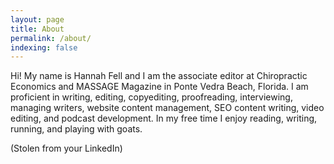 ```yaml
---
layout: page
title: About
permalink: /about/
indexing: false
---
```


Hi! My name is Hannah Fell and I am the associate editor at Chiropractic Economics and MASSAGE Magazine in Ponte Vedra Beach, Florida.
I am proficient in writing, editing, copyediting, proofreading, interviewing, managing writers, website content management, SEO content writing, video editing, and podcast development.
In my free time I enjoy reading, writing, running, and playing with goats.

(Stolen from your LinkedIn)
